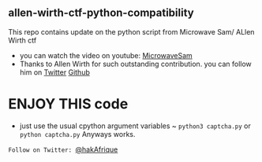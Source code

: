 ## allen-wirth-ctf-python-compatibility
This repo contains update on the python script from Microwave Sam/ ALlen Wirth ctf

* you can watch the video on youtube: [MicrowaveSam](https://www.youtube.com/watch?v=c92Cnb9_RSc&t=628s)
* Thanks to Allen Wirth for such outstanding contribution. you can follow him on
[Twitter](https://twitter.com/Allan_Wirth)
[Github](https://github.com/allanlw)

# ENJOY THIS code

* just use the usual cpython argument variables ~ ``python3 captcha.py`` or ``python captcha.py`` 
Anyways works.

``Follow on Twitter: ``[@hakAfrique](https://twitter.com/hakAfrique)
